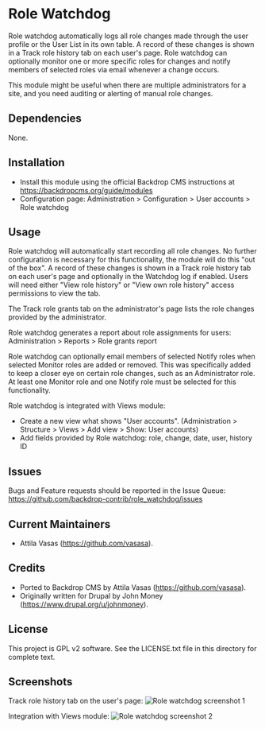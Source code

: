 Role Watchdog
=============

Role watchdog automatically logs all role changes made through the user profile
or the User List in its own table. A record of these changes is shown in a Track
role history tab on each user's page. Role watchdog can optionally monitor one or 
more specific roles for changes and notify members of selected roles via email 
whenever a change occurs.

This module might be useful when there are multiple administrators for a site, 
and you need auditing or alerting of manual role changes.


Dependencies
------------

None.


Installation
------------

- Install this module using the official Backdrop CMS instructions at
https://backdropcms.org/guide/modules
- Configuration page: Administration > Configuration > User accounts > Role watchdog


Usage
-----

Role watchdog will automatically start recording all role changes. No further 
configuration is necessary for this functionality, the module will do this "out
of the box". A record of these changes is shown in a Track role history tab on
each user's page and optionally in the Watchdog log if enabled. Users will need 
either "View role history" or "View own role history" access permissions to 
view the tab.

The Track role grants tab on the administrator's page lists the role changes
provided by the administrator.

Role watchdog generates a report about role assignments for users:
Administration > Reports > Role grants report

Role watchdog can optionally email members of selected Notify roles when 
selected Monitor roles are added or removed. This was specifically added to 
keep a closer eye on certain role changes, such as an Administrator role. At 
least one Monitor role and one Notify role must be selected for this 
functionality.

Role watchdog is integrated with Views module:
- Create a new view what shows "User accounts".
(Administration > Structure > Views > Add view > Show: User accounts)
- Add fields provided by Role watchdog: role, change, date, user, history ID 


Issues
------

Bugs and Feature requests should be reported in the Issue Queue:
https://github.com/backdrop-contrib/role_watchdog/issues


Current Maintainers
-------------------

- Attila Vasas (https://github.com/vasasa).


Credits
-------

- Ported to Backdrop CMS by Attila Vasas (https://github.com/vasasa).
- Originally written for Drupal by John Money (https://www.drupal.org/u/johnmoney).


License
-------

This project is GPL v2 software. See the LICENSE.txt file in this directory for
complete text.


Screenshots
-----------
Track role history tab on the user's page:
![Role watchdog screenshot 1](https://github.com/backdrop-contrib/role_watchdog/blob/1.x-2.x/images/screenshot1.png)

Integration with Views module:
![Role watchdog screenshot 2](https://github.com/backdrop-contrib/role_watchdog/blob/1.x-2.x/images/screenshot2.png)
